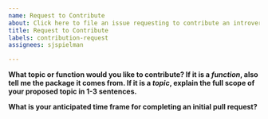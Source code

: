 ```yaml
---
name: Request to Contribute
about: Click here to file an issue requesting to contribute an introverse help doc
title: Request to Contribute
labels: contribution-request
assignees: sjspielman

---
```


**What topic or function would you like to contribute? If it is a _function_, also tell me the package it comes from. If it is a _topic_, explain the full scope of your proposed topic in 1-3 sentences.**


**What is your anticipated time frame for completing an initial pull request?**
